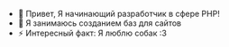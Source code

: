 - 👋 Привет, Я начинающий разработчик в сфере PHP!
- 👀 Я занимаюсь созданием баз для сайтов  
- ⚡ Интересный факт: Я люблю собак :3
